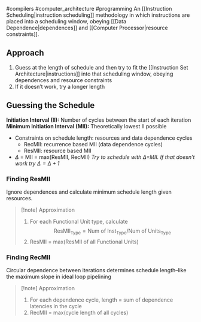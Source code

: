#compilers #computer_architecture #programming 
An [[Instruction Scheduling|instruction scheduling]] methodology in which instructions are placed into a scheduling window, obeying [[Data Dependence|dependences]] and [[Computer Processor|resource constraints]].

## Approach
1. Guess at the length of schedule and then try to fit the [[Instruction Set Architecture|instructions]] into that scheduling window, obeying dependences and resource constraints
2. If it doesn’t work, try a longer length

## Guessing the Schedule 
**Initiation Interval (II):** Number of cycles between the start of each iteration
**Minimum Initiation Interval (MII):** Theoretically lowest II possible
- Constraints on schedule length: resources and data dependence cycles
	- RecMII: recurrence based MII (data dependence cycles)
	- ResMII: resource based MII
- $\Delta$ = MII = max(ResMII, RecMII)
*Try to schedule with $\Delta$=MII. If that doesn’t work try $\Delta=\Delta+1$*

### Finding ResMII
Ignore dependences and calculate minimum schedule length given resources.
>[!note] Approximation
>1. For each Functional Unit type, calculate $$\text{ResMII}_\text{Type}=\text{Num of Inst}_\text{Type}/\text{Num of Units}_\text{Type}$$
>2. ResMII = max(ResMII of all Functional Units)

### Finding RecMII
Circular dependence between iterations determines schedule length–like the maximum slope in ideal loop pipelining
>[!note] Approximation
>1. For each dependence cycle, length = sum of dependence latencies in the cycle
>2. RecMII = max(cycle length of all cycles)